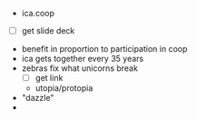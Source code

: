 - ica.coop
- [ ] get slide deck
- benefit in proportion to participation in coop
- ica gets together every 35 years
- zebras fix what unicorns break
	- [ ] get link
	- utopia/protopia
- "dazzle"
- 